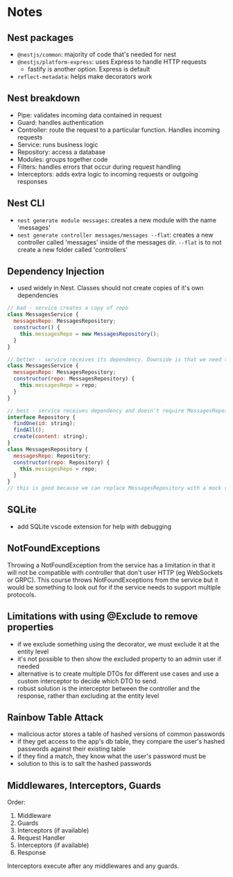 # Notes

## Nest packages

- `@nestjs/common`: majority of code that's needed for nest
- `@nestjs/platform-express`: uses Express to handle HTTP requests
  - fastify is another option. Express is default
- `reflect-metadata`: helps make decorators work

## Nest breakdown

- Pipe: validates incoming data contained in request
- Guard: handles authentication
- Controller: route the request to a particular function. Handles incoming requests
- Service: runs business logic
- Repository: access a database
- Modules: groups together code
- Filters: handles errors that occur during request handling
- Interceptors: adds extra logic to incoming requests or outgoing responses

## Nest CLI

- `nest generate module messages`: creates a new module with the name 'messages'
- `nest generate controller messages/messages --flat`: creates a new controller called 'messages' inside of the messages dir. `--flat` is to not create a new folder called 'controllers'

## Dependency Injection

- used widely in Nest. Classes should not create copies of it's own dependencies

```js
// bad - service creates a copy of repo
class MessagesService {
  messagesRepo: MessagesRepository;
  constructor() {
    this.messagesRepo = new MessagesRepository();
  }
}

// better - service receives its dependency. Downside is that we need to create this with specifically the MessagesRepository
class MessagesService {
  messagesRepo: MessagesRepository;
  constructor(repo: MessagesRepository) {
    this.messagesRepo = repo;
  }
}

// best - service receives dependency and doesn't require MessagesRepository specifically
interface Repository {
  findOne(id: string);
  findAll();
  create(content: string);
}
class MessagesRepository {
  messagesRepo: Repository;
  constructor(repo: Repository) {
    this.messagesRepo = repo;
  }
}
// this is good because we can replace MessagesRepository with a mock repo that doesn't write to the file system for faster testing
```

## SQLite

- add SQLite vscode extension for help with debugging

## NotFoundExceptions

Throwing a NotFoundException from the service has a limitation in that it will not be compatible with controller that don't user HTTP (eg WebSockets or GRPC). This course throws NotFoundExceptions from the service but it would be something to look out for if the service needs to support multiple protocols.

## Limitations with using @Exclude to remove properties

- if we exclude something using the decorator, we must exclude it at the entity level
- it's not possible to then show the excluded property to an admin user if needed
- alternative is to create multiple DTOs for different use cases and use a custom interceptor to decide which DTO to send.
- robust solution is the interceptor between the controller and the response, rather than excluding at the entity level

## Rainbow Table Attack

- malicious actor stores a table of hashed versions of common passwords
- if they get access to the app's db table, they compare the user's hashed passwords against their existing table
- if they find a match, they know what the user's password must be
- solution to this is to salt the hashed passwords

## Middlewares, Interceptors, Guards

Order:

1. Middleware
2. Guards
3. Interceptors (if available)
4. Request Handler
5. Interceptors (if available)
6. Response

Interceptors execute after any middlewares and any guards.
